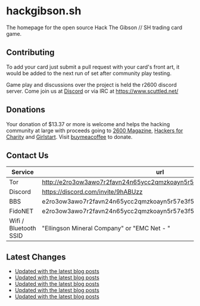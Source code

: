 # hackgibson.sh
The homepage for the open source Hack The Gibson // SH trading card game.


## Contributing

To add your card just submit a pull request with your card's front art, it would be added to the next run of set after community play testing.

Game play and discussions over the project is held the r2600 discord server. Come join us at [Discord](https://discord.com/invite/9hABUzz) or via IRC at https://www.scuttled.net/


## Donations

Your donation of $13.37 or more is welcome and helps the hacking community at large with proceeds going to [2600 Magazine](https://2600.com/), [Hackers for Charity](https://hackersforcharity.org) and [Girlstart](https://girlstart.org).  Visit [buymeacoffee](https://www.buymeacoffee.com/hackgibson.sh) to donate.


## Contact Us

Service | url
-|-
Tor | http://e2ro3ow3awo7r2favn24n65ycc2qmzkoayn5r57e3f56nvjwdcgg32ad.onion
Discord | https://discord.com/invite/9hABUzz
BBS | e2ro3ow3awo7r2favn24n65ycc2qmzkoayn5r57e3f56nvjwdcgg32ad.onion:23
FidoNET | e2ro3ow3awo7r2favn24n65ycc2qmzkoayn5r57e3f56nvjwdcgg32ad.onion:24554
Wifi / Bluetooth SSID | "Ellingson Mineral Company" or "EMC Net - <fidonet address>"

## Latest Changes
<!-- BLOG-POST-LIST:START -->
- [Updated with the latest blog posts](https://github.com/DFW2600/hackgibson.sh/commit/c07ebe72705d12397e8045f3153102636b800fe7)
- [Updated with the latest blog posts](https://github.com/DFW2600/hackgibson.sh/commit/bc612ec70b07a6262db5cc2da27b1b2dd5161fae)
- [Updated with the latest blog posts](https://github.com/DFW2600/hackgibson.sh/commit/e3ff52e97a49d19e970310e8d8af0396916ca8c8)
- [Updated with the latest blog posts](https://github.com/DFW2600/hackgibson.sh/commit/66c9a2f3ed6b865e6da0701a06ea3f7e4f35f353)
- [Updated with the latest blog posts](https://github.com/DFW2600/hackgibson.sh/commit/b283cdc74be39ec262dfdde1f2a9bc2b11c0d3c3)
<!-- BLOG-POST-LIST:END -->
